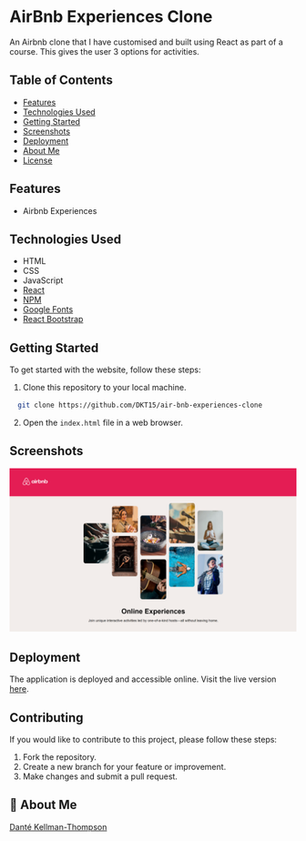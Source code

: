 # AirBnb Experiences Clone

An Airbnb clone that I have customised and built using React as part of a course. This gives the user 3 options for activities.

## Table of Contents

- [Features](#features)
- [Technologies Used](#technology)
- [Getting Started](#getting-started)
- [Screenshots](#screenshots)
- [Deployment](#deployment)
- [About Me](#aboutme)
- [License](#license)

## Features

- Airbnb Experiences

## Technologies Used

- HTML
- CSS
- JavaScript
- [React](https://react.dev/)
- [NPM](https://www.npmjs.com/)
- [Google Fonts](https://fonts.google.com/)
- [React Bootstrap](https://react-bootstrap.netlify.app/)

## Getting Started

To get started with the website, follow these steps:

1. Clone this repository to your local machine.

```bash
  git clone https://github.com/DKT15/air-bnb-experiences-clone
```

2. Open the `index.html` file in a web browser.

## Screenshots

![Travel Journal screenshot.](./public/assets/airbnb-experiences-img.png)

## Deployment

The application is deployed and accessible online. Visit the live version [here](https://dkt-air-bnb-experiences-clone.netlify.app/).

## Contributing

If you would like to contribute to this project, please follow these steps:

1. Fork the repository.
2. Create a new branch for your feature or improvement.
3. Make changes and submit a pull request.

## 🚀 About Me

[Danté Kellman-Thompson](https://github.com/DKT15)
